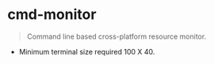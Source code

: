 # cmd-monitor
> Command line based cross-platform resource monitor.   
- Minimum terminal size required 100 X 40.

  
